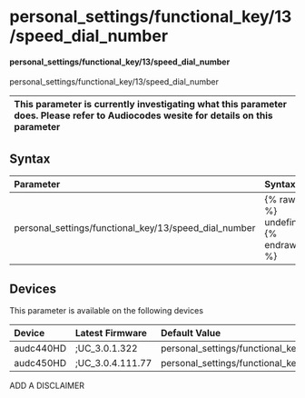 ﻿---
description: personal_settings/functional_key/13/speed_dial_number
search: false
---

# personal_settings/functional_key/13/speed_dial_number

#### personal_settings/functional_key/13/speed_dial_number

personal_settings/functional_key/13/speed_dial_number


| This parameter is currently investigating what this parameter does. Please refer to Audiocodes wesite for details on this parameter | 
| :--- |

## Syntax
| Parameter | Syntax |
| :--- | :--- |
|personal_settings/functional_key/13/speed_dial_number | {% raw %} undefined {% endraw %}|

## Devices
This parameter is available on the following devices

| Device | Latest Firmware | Default Value |
|:---|:---|:---|
| audc440HD | ;UC_3.0.1.322 | personal_settings/functional_key/13/speed_dial_number= 
| audc450HD | ;UC_3.0.4.111.77 | personal_settings/functional_key/13/speed_dial_number= 

ADD A DISCLAIMER
